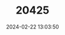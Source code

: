 ---
title: "20425"
category: "Sousa teuszii"
draft: false
date: 2024-02-22 13:03:50
languages:
  English: ["Atlantic Hump-backed Dolphin", "Atlantic Humpbacked Dolphin", "Cameroon Dolphin", "Cameroon River Dolphin", "Teusz's Dolphin", "Atlantic Humpback Dolphin"]
  Spanish; Castilian: ["Bufeo Africano", "Delfín Blanco Africano", "Delfín Jorobado del Atlántico"]
  French: ["Dauphin à bosse de l'Atlantique", "Dauphin du Cameroun"]
  Susu: ["Furian", "Pueyegue"]
  Portuguese: ["Golfinho-corcundo-do-Atlantico"]
  Dutch; Flemish: ["Kameroendolfijn", "West-Afrikaanse Kustdolfijn"]
  German: ["Kamerun Delphin", "Kamerun-Flussdelphin"]
  Ewe: ["Kposso"]
---